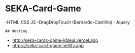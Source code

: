 # SEKA-Card-Game

 -HTML CSS JS
 -DragDropTouch (Bernardo-Castilho)
 -Jquery

    ## Hosting
    
   - http://seka-cards-game-kbleul.vercel.app
   - https://seka-card-game.netlify.app
